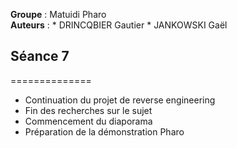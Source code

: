 __Groupe__ : Matuidi Pharo  
__Auteurs__ :
		* DRINCQBIER Gautier
		* JANKOWSKI Gaël

## Séance 7
==============

- Continuation du projet de reverse engineering
- Fin des recherches sur le sujet 
- Commencement du diaporama 
- Préparation de la démonstration Pharo
